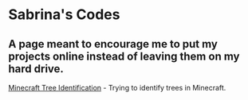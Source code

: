 # Sabrina's Codes

## A page meant to encourage me to put my projects online instead of leaving them on my hard drive.

[Minecraft Tree Identification](https://aghastcomet.github.io/minecraft_tree_identification.html) - Trying to identify trees in Minecraft.
